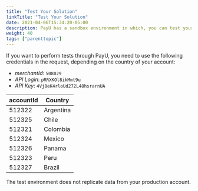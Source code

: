 ```yaml
---
title: "Test Your Solution"
linkTitle: "Test Your Solution"
date: 2021-04-06T15:34:20-05:00
description: PayU has a sandbox environment in which, you can test your solution before moving to the live environment, where you can receive real payments and transactions.
weight: 40
tags: ["parenttopic"]
---
```


If you want to perform tests through PayU, you need to use the following credentials in the request, depending on the country of your account:  

* _merchantId_: ```508029```
* _API Login_: ```pRRXKOl8ikMmt9u```
* _API Key_: ```4Vj8eK4rloUd272L48hsrarnUA```

| accountId | Country   |
|-----------|-----------|
| 512322    | Argentina |
| 512325    | Chile     |
| 512321    | Colombia  |
| 512324    | Mexico    |
| 512326    | Panama    |
| 512323    | Peru      |
| 512327    | Brazil    |

The test environment does not replicate data from your production account.
